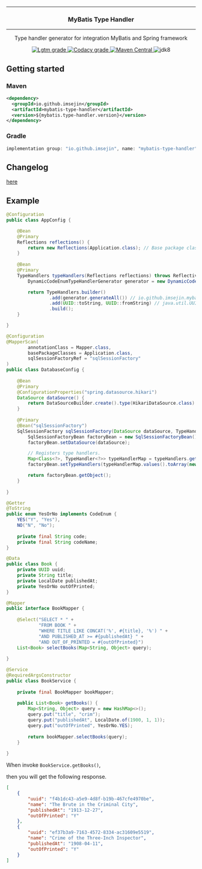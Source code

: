 
---

<h3 align="center">MyBatis Type Handler</h3>

---

<p align="center">Type handler generator for integration MyBatis and Spring framework</p>

<p align="center">
    <a href="https://lgtm.com/projects/g/ImSejin/spring-boot-mybatis-toolkit/context:java">
        <img alt="Lgtm grade" src="https://img.shields.io/lgtm/grade/java/g/ImSejin/spring-boot-mybatis-toolkit.svg?logo=&logoWidth=&label=lgtm%3A%20code%20quality&&style=flat-square"/>
    </a>
    <a href="https://www.codacy.com/gh/ImSejin/spring-boot-mybatis-toolkit/dashboard">
        <img alt="Codacy grade" src="https://img.shields.io/codacy/grade/6bf43df6f96d4b63892d4acf13c4e0a4?label=codacy%3A%20code%20quality&style=flat-square">
    </a>
    <a href="https://search.maven.org/artifact/io.github.imsejin/mybatis-pagination">
        <img alt="Maven Central" src="https://img.shields.io/maven-central/v/io.github.imsejin/mybatis-type-handler?style=flat-square">
    </a>
    <img alt="jdk8" src="https://img.shields.io/badge/jdk-8-orange?style=flat-square">
</p>

## Getting started

### Maven

```xml
<dependency>
  <groupId>io.github.imsejin</groupId>
  <artifactId>mybatis-type-handler</artifactId>
  <version>${mybatis.type-handler.version}</version>
</dependency>
```

### Gradle

```groovy
implementation group: "io.github.imsejin", name: "mybatis-type-handler", version: "$mybatisTypeHandlerVersion"
```



## Changelog

[here](./CHANGELOG.md)



## Example

```java
@Configuration
public class AppConfig {

    @Bean
    @Primary
    Reflections reflections() {
        return new Reflections(Application.class); // Base package class
    }
    
    @Bean
    @Primary
    TypeHandlers typeHandlers(Reflections reflections) throws ReflectiveOperationException {
        DynamicCodeEnumTypeHandlerGenerator generator = new DynamicCodeEnumTypeHandlerGenerator(reflections);

        return TypeHandlers.builder()
                .add(generator.generateAll()) // io.github.imsejin.mybatis.typehandler.model.CodeEnum
                .add(UUID::toString, UUID::fromString) // java.util.UUID
                .build();
    }

}
```

```java
@Configuration
@MapperScan(
        annotationClass = Mapper.class,
        basePackageClasses = Application.class,
        sqlSessionFactoryRef = "sqlSessionFactory"
)
public class DatabaseConfig {
    
    @Bean
    @Primary
    @ConfigurationProperties("spring.datasource.hikari")
    DataSource dataSource() {
        return DataSourceBuilder.create().type(HikariDataSource.class).build();
    }
    
    @Primary
    @Bean("sqlSessionFactory")
    SqlSessionFactory sqlSessionFactory(DataSource dataSource, TypeHandlers typeHandlers) throws Exception {
        SqlSessionFactoryBean factoryBean = new SqlSessionFactoryBean();
        factoryBean.setDataSource(dataSource);

        // Registers type handlers.
        Map<Class<?>, TypeHandler<?>> typeHandlerMap = typeHandlers.get();
        factoryBean.setTypeHandlers(typeHandlerMap.values().toArray(new TypeHandler[0]));

        return factoryBean.getObject();
    }
    
}
```

```java
@Getter
@ToString
public enum YesOrNo implements CodeEnum {
    YES("Y", "Yes"),
    NO("N", "No");
    
    private final String code;
    private final String codeName;
}
```

```java
@Data
public class Book {
    private UUID uuid;
    private String title;
    private LocalDate publishedAt;
    private YesOrNo outOfPrinted;
}
```

```java
@Mapper
public interface BookMapper {
    
    @Select("SELECT * " +
            "FROM BOOK " +
            "WHERE TITLE LIKE CONCAT('%', #{title}, '%') " +
            "AND PUBLISHED_AT >= #{publishedAt} " +
            "AND OUT_OF_PRINTED = #{outOfPrinted}")
    List<Book> selectBooks(Map<String, Object> query);
    
}
```

```java
@Service
@RequiredArgsConstructor
public class BookService {
    
    private final BookMapper bookMapper;
    
    public List<Book> getBooks() {
        Map<String, Object> query = new HashMap<>();
        query.put("title", "crim");
        query.put("publishedAt", LocalDate.of(1900, 1, 1));
        query.put("outOfPrinted", YesOrNo.YES);
        
        return bookMapper.selectBooks(query);
    }
    
}
```

When invoke `BookService.getBooks()`,

then you will get the following response.

```json
[
    {
        "uuid": "f4b1dc43-a5e9-4d8f-b19b-467cfe4970be",
        "name": "The Brute in the Criminal City",
        "publishedAt": "1913-12-27",
        "outOfPrinted": "Y"
    },
    {
        "uuid": "ef37b3a9-7163-4572-8334-ac31609e5519",
        "name": "Crime of the Three-Inch Inspector",
        "publishedAt": "1908-04-11",
        "outOfPrinted": "Y"
    }
]
```

